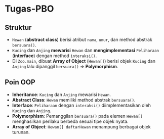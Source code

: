 # Tugas-PBO

## Struktur
- `Hewan` (**abstract class**) berisi atribut `nama`, `umur`, dan method abstrak `bersuara()`.
- `Kucing` dan `Anjing` **mewarisi** `Hewan` dan **mengimplementasi** `Peliharaan` (**interface**) dengan method `interaksi()`.
- Di `Zoo.main`, dibuat **Array of Object** (`Hewan[]`) berisi objek `Kucing` dan `Anjing` lalu dipanggil `bersuara()` ⇒ **Polymorphism**.

## Poin OOP
- **Inheritance**: `Kucing` dan `Anjing` mewarisi `Hewan`.
- **Abstract Class**: `Hewan` memiliki method abstrak `bersuara()`.
- **Interface**: `Peliharaan` dengan `interaksi()` diimplementasikan oleh `Kucing` dan `Anjing`.
- **Polymorphism**: Pemanggilan `bersuara()` pada elemen `Hewan[]` menghasilkan perilaku berbeda sesuai tipe objek nyata.
- **Array of Object**: `Hewan[] daftarHewan` menampung berbagai objek turunan.